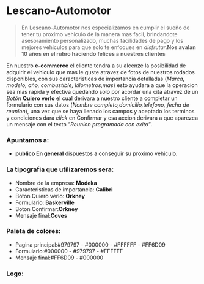 # Lescano-Automotor
>En Lescano-Automotor nos especializamos en cumplir el sueño de tener tu proximo vehiculo de la manera mas facil, brindandote asesoramiento personalizado, muchas facilidades de pago y los mejores vehiculos para que solo te enfoques en _disfrutar_.**Nos avalan 10 años en el rubro haciendo felices a nuestros clientes**

En nuestro **e-commerce** el cliente tendra a su alcenze la posibilidad de adquirir el vehiculo que mas le guste atravez de fotos de nuestros rodados disponibles, con sus caracteristicas de importancia detalladas (_Marca, modelo, año, combustible, kilometros,mas_) esto ayudara a que la operacion sea mas rapida y efectiva quedando solo por acordar una cita atravez de un _Botón_ **Quiero verlo** el cual derivara a nuestro cliente a completar un formulario con sus datos (_Nombre completo,domicilio,telefono, fecha de reunion_), una vez que se haya llenado los campos y aceptado los terminos y condiciones dara _click_ en Confirmar y esa accion derivara a que aparezca un mensaje con el texto _"Reunion programada con exito"_.

### Apuntamos a: 
* **publico En general** dispuestos a conseguir su proximo vehiculo.

### La tipografia que utilizaremos sera:
* Nombre de la empresa: **Modeka**
* Caracteristicas de importancia: **Calibri**
* Boton Quiero verlo: **Orkney**
* Formulario: **Baskerville**
* Boton Confirmar:**Orkney**
* Mensaje final:**Coves**

### Paleta de colores:
* Pagina principal:#979797 - #000000 - #FFFFFF - #FF6D09
* Formulario:#000000 - #979797 - #FFFFFF 
* Mensaje final:#FF6D09 - #000000

### Logo: 
